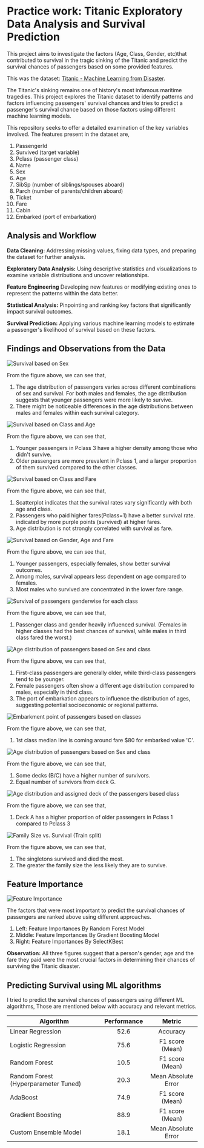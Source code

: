 # Practice work: Titanic Exploratory Data Analysis and Survival Prediction
This project aims to investigate the factors (Age, Class, Gender, etc)that contributed to survival in the tragic sinking of the Titanic and predict the survival chances of passengers based on some provided features.

This was the dataset: [Titanic - Machine Learning from Disaster](https://www.kaggle.com/c/titanic/data?select=train.csv).

The Titanic's sinking remains one of history's most infamous maritime tragedies. This project explores the Titanic dataset to identify patterns and factors influencing passengers' survival chances and tries to predict a passenger's survival chance based on those factors using different machine learning models.


This repository seeks to offer a detailed examination of the key variables involved. The features present in the dataset are,

1. PassengerId
2. Survived (target variable)
3. Pclass (passenger class)
4. Name
5. Sex
6. Age
7. SibSp (number of siblings/spouses aboard)
8. Parch (number of parents/children aboard)
9. Ticket
10. Fare
11. Cabin
12. Embarked (port of embarkation)


## Analysis and Workflow

**Data Cleaning:** Addressing missing values, fixing data types, and preparing the dataset for further analysis.  

**Exploratory Data Analysis:** Using descriptive statistics and visualizations to examine variable distributions and uncover relationships.  

**Feature Engineering** Developing new features or modifying existing ones to represent the patterns within the data better.  

**Statistical Analysis:** Pinpointing and ranking key factors that significantly impact survival outcomes.  

**Survival Prediction:** Applying various machine learning models to estimate a passenger's likelihood of survival based on these factors.  

## Findings and Observations from the Data

![Survival based on Sex](https://raw.githubusercontent.com/RezuwanHassan262/Titanic-EDA-and-Survival-Prediction/main/figures/1.png)


From the figure above, we can see that,
1. The age distribution of passengers varies across different combinations of sex and survival. For both males and females, the age distribution suggests that younger passengers were more likely to survive.
2. There might be noticeable differences in the age distributions between males and females within each survival category.

![Survival based on Class and Age](https://raw.githubusercontent.com/RezuwanHassan262/Titanic-EDA-and-Survival-Prediction/main/figures/2.png)


From the figure above, we can see that,
1. Younger passengers in Pclass 3 have a higher density among those who didn't survive.
2. Older passengers are more prevalent in Pclass 1, and a larger proportion of them survived compared to the other classes.


![Survival based on Class and Fare](https://raw.githubusercontent.com/RezuwanHassan262/Titanic-EDA-and-Survival-Prediction/main/figures/3.png)


From the figure above, we can see that,
1. Scatterplot indicates that the survival rates vary significantly with both age and class.
2. Passengers who paid higher fares(Pclass=1) have a better survival rate. indicated by more purple points (survived) at higher fares.
3. Age distribution is not strongly correlated with survival as fare.


![Survival based on Gender, Age and Fare](https://raw.githubusercontent.com/RezuwanHassan262/Titanic-EDA-and-Survival-Prediction/main/figures/4.png)


From the figure above, we can see that,
1. Younger passengers, especially females, show better survival outcomes.
2. Among males, survival appears less dependent on age compared to females.
3. Most males who survived are concentrated in the lower fare range.


![Survival of passengers genderwise for each class](https://raw.githubusercontent.com/RezuwanHassan262/Titanic-EDA-and-Survival-Prediction/main/figures/5.png)

From the figure above, we can see that,
1. Passenger class and gender heavily influenced survival. (Females in higher classes had the best chances of survival, while males in third class fared the worst.)

![Age distribution of passengers based on Sex and class](https://raw.githubusercontent.com/RezuwanHassan262/Titanic-EDA-and-Survival-Prediction/main/figures/6.png)

From the figure above, we can see that,
1. First-class passengers are generally older, while third-class passengers tend to be younger.
2. Female passengers often show a different age distribution compared to males, especially in third class.
3. The port of embarkation appears to influence the distribution of ages, suggesting potential socioeconomic or regional patterns.


![Embarkment point of passengers based on classes](https://raw.githubusercontent.com/RezuwanHassan262/Titanic-EDA-and-Survival-Prediction/main/figures/7.png)

From the figure above, we can see that,
1. 1st class median line is coming around fare $80 for embarked value 'C'.

![Age distribution of passengers based on Sex and class](https://raw.githubusercontent.com/RezuwanHassan262/Titanic-EDA-and-Survival-Prediction/main/figures/8.png)

From the figure above, we can see that,
1. Some decks (B/C) have a higher number of survivors.
2. Equal number of survivors from deck G.

![Age distribution and assigned deck of the passengers based class](https://raw.githubusercontent.com/RezuwanHassan262/Titanic-EDA-and-Survival-Prediction/main/figures/9.png)

From the figure above, we can see that,
1. Deck A has a higher proportion of older passengers in Pclass 1 compared to Pclass 3

![Family Size vs. Survival (Train split)](https://raw.githubusercontent.com/RezuwanHassan262/Titanic-EDA-and-Survival-Prediction/main/figures/10.png)

From the figure above, we can see that,
1. The singletons survived and died the most.
2. The greater the family size the less likely they are to survive.

## Feature Importance

![Feature Importance](https://raw.githubusercontent.com/RezuwanHassan262/Titanic-EDA-and-Survival-Prediction/main/figures/11.png)

The factors that were most important to predict the survival chances of passengers are ranked above using different approaches. 

1. Left: Feature Importances By Random Forest Model
2. Middle: Feature Importances By Gradient Boosting Model
3. Right: Feature Importances By SelectKBest

**Observation:** All three figures suggest that a person's gender, age and the fare they paid were the most crucial factors in determining their chances of surviving the Titanic disaster.

## Predicting Survival using ML algorithms

I tried to predict the survival chances of passengers using different ML algorithms, Those are mentioned below with accuracy and relevant metrics.

|       Algorithm       |   Performance   |           Metric        |
| --------------------- |:---------------:|:-----------------------:|
|  Linear Regression    |       52.6      |          Accuracy       | 
|  Logistic Regression  |       75.6      |       F1 score (Mean)   | 
|     Random Forest     |       10.5      |       F1 score (Mean)   | 
| Random Forest (Hyperparameter Tuned)    |            20.3         |       Mean Absolute Error  | 
|        AdaBoost       |       74.9      |        F1 score (Mean)  | 
|   Gradient Boosting   |       88.9      |        F1 score (Mean)  | 
| Custom Ensemble Model |       18.1      |    Mean Absolute Error  |
